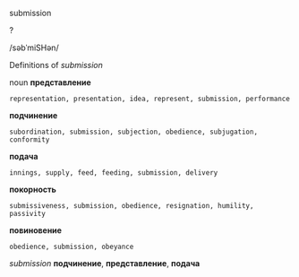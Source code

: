 submission

?

/səbˈmiSHən/

Definitions of _submission_

noun
**представление**

    representation, presentation, idea, represent, submission, performance
**подчинение**

    subordination, submission, subjection, obedience, subjugation, conformity
**подача**

    innings, supply, feed, feeding, submission, delivery
**покорность**

    submissiveness, submission, obedience, resignation, humility, passivity
**повиновение**

    obedience, submission, obeyance

_submission_
**подчинение**, **представление**, **подача**